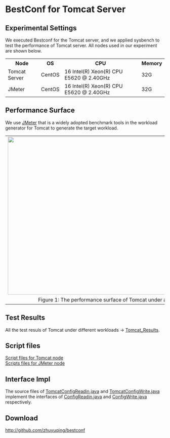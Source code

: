 BestConf for Tomcat Server
======================
Experimental Settings
-----------
We executed Bestconf for the Tomcat server, and we applied sysbench to test the performance of Tomcat server. All nodes used in our experiment are shown below.
<div>
    <table border="0">
      <tr>
        <th>Node</th>
        <th>OS</th>
        <th>CPU</th>
        <th>Memory</th>
      </tr>
      <tr>
        <td>Tomcat Server</td>
        <td>CentOS</td>
        <td>16 Intel(R) Xeon(R) CPU E5620 @ 2.40GHz</td>
        <td>32G</td>
      </tr>
      <tr>
        <td>JMeter</td>
        <td>CentOS</td>
        <td>16 Intel(R) Xeon(R) CPU E5620 @ 2.40GHz</td>
        <td>32G</td>
      </tr> 
    </table>
</div>

Performance Surface
-----------

We use [JMeter](http://jmeter.apache.org) that is a widely adopted benchmark tools in the workload generator for Tomcat to generate the target workload. 

<table border="0" cellspacing="0" cellpadding="0" frame=void rows=none cols=none rules=none>
<tr border="0">
<td border="0">
<img src="https://github.com/zhuyuqing/bestconf/blob/master/doc/pics/tomcat.png" width = "800" height = "500" align=center />
</td>
</tr>
<tr border="0">
<td border="0" align=center>
Figure 1: The performance surface of Tomcat under a page navigation workload.
</td>
</tr>
</table>

Test Results
--------
All the test resuls of Tomcat under different workloads -> [Tomcat_Results](https://github.com/zhuyuqing/bestconf/tree/master/testResults/tomcat). <br>

Script files
--------
[Script files for Tomcat node](https://github.com/zhuyuqing/bestconf/tree/master/deploy/4Tomcat/scripts/scripts%20for%20Tomcat%20node)<br>
[Scripts files for JMeter node](https://github.com/zhuyuqing/bestconf/tree/master/deploy/4Tomcat/scripts/scripts%20for%20JMeter%20node)

Interface Impl
-------
The source files of [TomcatConfigReadin.java](https://github.com/zhuyuqing/bestconf/blob/master/src/tomcat/cn/ict/zyq/bestConf/cluster/InterfaceImpl/TomcatConfigReadin.java) and [TomcatConfigWrite.java](https://github.com/zhuyuqing/bestconf/blob/master/src/tomcat/cn/ict/zyq/bestConf/cluster/InterfaceImpl/TomcatConfigWrite.java) implement the interfaces of [ConfigReadin.java](https://github.com/zhuyuqing/bestconf/blob/master/src/main/cn/ict/zyq/bestConf/cluster/Interface/ConfigReadin.java) and [ConfigWrite.java](https://github.com/zhuyuqing/bestconf/blob/master/src/main/cn/ict/zyq/bestConf/cluster/Interface/ConfigWrite.java) respectively.  

Download 
-------

http://github.com/zhuyuqing/bestconf





